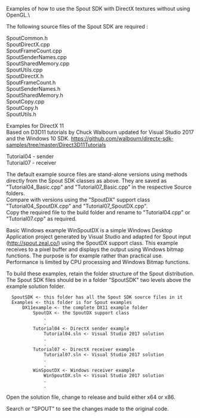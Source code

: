 Examples of how to use the Spout SDK with DirectX textures without using OpenGL.\

The following source files of the Spout SDK are required :

SpoutCommon.h\
SpoutDirectX.cpp\
SpoutFrameCount.cpp\
SpoutSenderNames.cpp\
SpoutSharedMemory.cpp\
SpoutUtils.cpp\
SpoutDirectX.h\
SpoutFrameCount.h\
SpoutSenderNames.h\
SpoutSharedMemory.h\
SpoutCopy.cpp\
SpoutCopy.h\
SpoutUtils.h  

Examples for DirectX 11\
Based on D3D11 tutorials by Chuck Walbourn updated for Visual Studio 2017 and the Windows 10 SDK.
 https://github.com/walbourn/directx-sdk-samples/tree/master/Direct3D11Tutorials

Tutorial04 - sender\
Tutorial07 - receiver

The default example source files are stand-alone versions using methods directly from the Spout SDK classes as above. They are saved as "Tutorial04_Basic.cpp" and "Tutorial07_Basic.cpp" in the respective Source folders.\
Compare with versions using the "SpoutDX" support class "Tutorial04_SpoutDX.cpp" and "Tutorial07_SpoutDX.cpp".\
Copy the required file to the build folder and rename to "Tutorial04.cpp" or "Tutorial07.cpp" as required.

Basic Windows example
WinSpoutDX is a simple Windows Desktop Application project generated by Visual Studio and adapted for Spout input (http://spout.zeal.co/) using the SpoutDX support class. This example receives to a pixel buffer and displays the output using Windows bitmap functions. The purpose is for example rather than practical use. Performance is limited by CPU processing and Windows Bitmap functions.

To build these examples, retain the folder structure of the Spout distribution.\
The Spout SDK files should be in a folder "SpoutSDK" two levels above the example solution folder.

      SpoutSDK <- this folder has all the Spout SDK source files in it 
	  Examples <- this folder is for Spout examples
	      DX11example <- the complete DX11 example folder
		      SpoutDX <- the SpoutDX support class
			      .
				  .
		      Tutorial04 <- DirectX sender example
		          Tutorial04.sln <- Visual Studio 2017 solution
				  .
				  . 
		      Tutorial07 <- DirectX receiver example
		          Tutorial07.sln <- Visual Studio 2017 solution
				  .
				  .
		      WinSpoutDX <- Windows receiver example
		          WinSpoutDX.sln <- Visual Studio 2017 solution
				  .
				  .

Open the solution file, change to release and build either x64 or x86.

Search or "SPOUT" to see the changes made to the original code.


 
 
